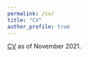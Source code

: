 ```yaml
---
permalink: /cv/
title: "CV"
author_profile: true
---
```

[CV](https://cabreraam.github.io/files/cv.pdf) as of November 2021. 
